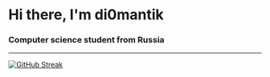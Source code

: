 # Hi there, I'm di0mantik
### Computer science student from Russia
___
[![GitHub Streak](https://streak-stats.demolab.com?user=di0mantik&theme=transparent&hide_border=true)](https://git.io/streak-stats)

